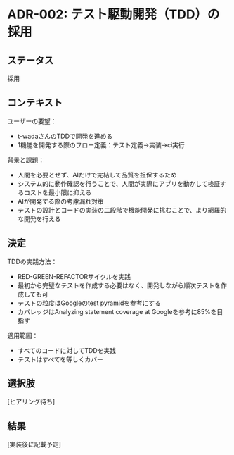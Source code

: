 # ADR-002: テスト駆動開発（TDD）の採用

## ステータス

採用

## コンテキスト

ユーザーの要望：
- t-wadaさんのTDDで開発を進める
- 1機能を開発する際のフロー定義：テスト定義→実装→ci実行

背景と課題：
- 人間を必要とせず、AIだけで完結して品質を担保するため
- システム的に動作確認を行うことで、人間が実際にアプリを動かして検証するコストを最小限に抑える
- AIが開発する際の考慮漏れ対策
- テストの設計とコードの実装の二段階で機能開発に挑むことで、より網羅的な開発を行える

## 決定

TDDの実践方法：
- RED-GREEN-REFACTORサイクルを実践
- 最初から完璧なテストを作成する必要はなく、開発しながら順次テストを作成しても可
- テストの粒度はGoogleのtest pyramidを参考にする
- カバレッジはAnalyzing statement coverage at Googleを参考に85%を目指す

適用範囲：
- すべてのコードに対してTDDを実践
- テストはすべてを等しくカバー

## 選択肢

[ヒアリング待ち]

## 結果

[実装後に記載予定] 